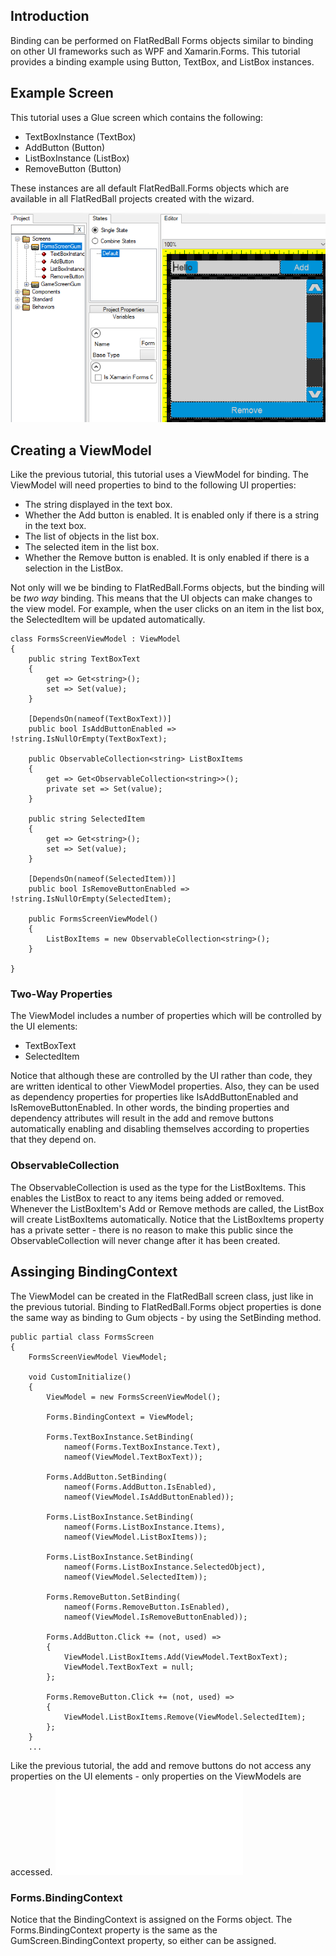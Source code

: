 ## Introduction

Binding can be performed on FlatRedBall Forms objects similar to binding on other UI frameworks such as WPF and Xamarin.Forms. This tutorial provides a binding example using Button, TextBox, and ListBox instances.

## Example Screen

This tutorial uses a Glue screen which contains the following:

-   TextBoxInstance (TextBox)
-   AddButton (Button)
-   ListBoxInstance (ListBox)
-   RemoveButton (Button)

These instances are all default FlatRedBall.Forms objects which are available in all FlatRedBall projects created with the wizard.

![](/media/2022-01-img_61d66401c8680.png)

## Creating a ViewModel

Like the previous tutorial, this tutorial uses a ViewModel for binding. The ViewModel will need properties to bind to the following UI properties:

-   The string displayed in the text box.
-   Whether the Add button is enabled. It is enabled only if there is a string in the text box.
-   The list of objects in the list box.
-   The selected item in the list box.
-   Whether the Remove button is enabled. It is only enabled if there is a selection in the ListBox.

Not only will we be binding to FlatRedBall.Forms objects, but the binding will be *two way* binding. This means that the UI objects can make changes to the view model. For example, when the user clicks on an item in the list box, the SelectedItem will be updated automatically.

    class FormsScreenViewModel : ViewModel
    {
        public string TextBoxText
        {
            get => Get<string>();
            set => Set(value);
        }

        [DependsOn(nameof(TextBoxText))]
        public bool IsAddButtonEnabled => !string.IsNullOrEmpty(TextBoxText);

        public ObservableCollection<string> ListBoxItems
        {
            get => Get<ObservableCollection<string>>();
            private set => Set(value);
        }

        public string SelectedItem
        {
            get => Get<string>();
            set => Set(value);
        }

        [DependsOn(nameof(SelectedItem))]
        public bool IsRemoveButtonEnabled => !string.IsNullOrEmpty(SelectedItem);

        public FormsScreenViewModel()
        {
            ListBoxItems = new ObservableCollection<string>();
        }

    }

### Two-Way Properties

The ViewModel includes a number of properties which will be controlled by the UI elements:

-   TextBoxText
-   SelectedItem

Notice that although these are controlled by the UI rather than code, they are written identical to other ViewModel properties. Also, they can be used as dependency properties for properties like IsAddButtonEnabled and IsRemoveButtonEnabled. In other words, the binding properties and dependency attributes will result in the add and remove buttons automatically enabling and disabling themselves according to properties that they depend on.

### ObservableCollection

The ObservableCollection is used as the type for the ListBoxItems. This enables the ListBox to react to any items being added or removed. Whenever the ListBoxItem's Add or Remove methods are called, the ListBox will create ListBoxItems automatically. Notice that the ListBoxItems property has a private setter - there is no reason to make this public since the ObservableCollection will never change after it has been created.

## Assinging BindingContext

The ViewModel can be created in the FlatRedBall screen class, just like in the previous tutorial. Binding to FlatRedBall.Forms object properties is done the same way as binding to Gum objects - by using the SetBinding method.

    public partial class FormsScreen
    {
        FormsScreenViewModel ViewModel;

        void CustomInitialize()
        {
            ViewModel = new FormsScreenViewModel();

            Forms.BindingContext = ViewModel;

            Forms.TextBoxInstance.SetBinding(
                nameof(Forms.TextBoxInstance.Text), 
                nameof(ViewModel.TextBoxText));

            Forms.AddButton.SetBinding(
                nameof(Forms.AddButton.IsEnabled), 
                nameof(ViewModel.IsAddButtonEnabled));

            Forms.ListBoxInstance.SetBinding(
                nameof(Forms.ListBoxInstance.Items), 
                nameof(ViewModel.ListBoxItems));

            Forms.ListBoxInstance.SetBinding(
                nameof(Forms.ListBoxInstance.SelectedObject), 
                nameof(ViewModel.SelectedItem));

            Forms.RemoveButton.SetBinding(
                nameof(Forms.RemoveButton.IsEnabled), 
                nameof(ViewModel.IsRemoveButtonEnabled));

            Forms.AddButton.Click += (not, used) =>
            {
                ViewModel.ListBoxItems.Add(ViewModel.TextBoxText);
                ViewModel.TextBoxText = null;
            };

            Forms.RemoveButton.Click += (not, used) =>
            {
                ViewModel.ListBoxItems.Remove(ViewModel.SelectedItem);
            };
        }
        ...

Like the previous tutorial, the add and remove buttons do not access any properties on the UI elements - only properties on the ViewModels are accessed. [![](/wp-content/uploads/2022/01/05_21-14-47.gif.md)](/wp-content/uploads/2022/01/05_21-14-47.gif.md)

### Forms.BindingContext

Notice that the BindingContext is assigned on the Forms object. The Forms.BindingContext property is the same as the GumScreen.BindingContext property, so either can be assigned.
